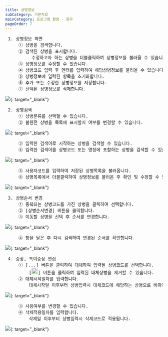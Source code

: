 ```yaml
---
title: 상병정보
subCategory: 기본자료
mainCategory: 프로그램 활용 - 원무
pageOrder: 7
---
```


<pre>
 <t2><bold>1. 상병정보 화면</bold></t2>
     ① 상병을 검색합니다.
     ② 검색된 상병을 표시합니다.
          수정하고자 하는 상병을 더블클릭하여 상병정보를 불러올 수 있습니다.
     ③ 상병정보를 수정할 수 있습니다.
     ④ 상병코드 입력 후 엔터를 입력하여 해당상병정보를 불러올 수 있습니다.
     ⑤ 상병정보에 입력된 항목을 초기화합니다.
     ⑥ 추가 또는 수정한 상병정보를 저장합니다.
     ⑦ 선택된 상병정보를 삭제합니다.
</pre>

[![](/images/{{page.url}}_1.png)](/images/{{page.url}}_1.png){: target="_blank"}

<pre>
 <t2><bold>2. 상병검색 </bold></t2>
     ① 상병분류를 선택할 수 있습니다.
     ② 불완전 상병을 목록에 표시할지 여부를 변경할 수 있습니다.
</pre>

[![](/images/{{page.url}}_2.png)](/images/{{page.url}}_2.png){: target="_blank"}

<pre>
     ③ 입력한 검색어로 시작하는 상병을 검색할 수 있습니다.
     ④ 입력한 검색어를 상병코드 또는 명칭에 포함하는 상병을 검색할 수 있습니다.
</pre>

[![](/images/{{page.url}}_3.png)](/images/{{page.url}}_3.png){: target="_blank"}

<pre>
     ⑤ 사용자코드를 입력하여 저장된 상병목록을 불러옵니다.
     ⑥ 상병목록에서 더블클릭하여 상병정보를 불러온 후 확인 및 수정할 수 있습니다.
</pre>

[![](/images/{{page.url}}_4.png)](/images/{{page.url}}_4.png){: target="_blank"}

<pre>
 <t2><bold>3. 상병순서 변경</bold></t2>
     ① 중복되는 상병코드를 가진 상병을 클릭하여 선택합니다.
     ② [상병순서변경] 버튼을 클릭합니다.
     ③ 이동할 상병을 선택 후 순서를 변경합니다.
</pre>

[![](/images/{{page.url}}_5.png)](/images/{{page.url}}_5.png){: target="_blank"}

<pre>
     ④ 창을 닫은 후 다시 검색하여 변경된 순서를 확인합니다.
</pre>

[![](/images/{{page.url}}_6.png)](/images/{{page.url}}_6.png){: target="_blank"}

<pre>
 <t2><bold>4. 증상, 특이증상 편집 </bold></t2>
     ① [...] 버튼을 클릭하여 대체하여 입력될 상병코드를 선택합니다.
         [<img src="/images/{{page.url}}_btn_1.png"  width="20" height="20">] 버튼을 클릭하여 입력된 대체상병을 제거할 수 있습니다.
     ② 대체시작일자를 입력합니다. 
         대체시작일 이후부터 상병입력시 대체코드에 해당하는 상병으로 바뀌어서 입력됩니다.
</pre>

[![](/images/{{page.url}}_7.png)](/images/{{page.url}}_7.png){: target="_blank"}

<pre>
     ③ 사용여부를 변경할 수 있습니다.
     ④ 삭제적용일자를 입력합니다.
         삭제일 이후부터 상병입력시 삭제코드로 적용됩니다.
</pre>

[![](/images/{{page.url}}_8.png)](/images/{{page.url}}_8.png){: target="_blank"}